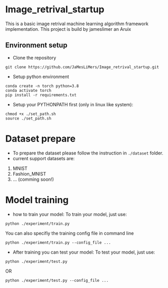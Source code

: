 # Image_retrival_startup
This is a basic image retrival machine learning algorithm framework implementation.
This project is build by jameslimer an Aruix

## Environment setup

- Clone the repository 
```
git clone https://github.com/JaMesLiMers/Image_retrival_startup.git
```

- Setup python environment
```
conda create -n torch python=3.8
conda activate torch
pip install -r requirements.txt
```

- Setup your PYTHONPATH first (only in linux like system):
```
chmod +x ./set_path.sh
source ./set_path.sh
```

# Dataset prepare
- To prepare the dataset please follow the instruction in `./dataset` folder.
- current support datasets are:
1. MNIST
2. Fashion_MNIST
3. ... (comming soon!)

# Model training
- how to train your model:
To train your model, just use:
```
python ./experiment/train.py
```
You can also specifiy the training config file in command line
```
python ./experiment/train.py --config_file ...
```

- After training you can test your model:
To test your model, just use:
```
python ./experiment/test.py 
```
OR
```
python ./experiment/test.py --config_file ...
```